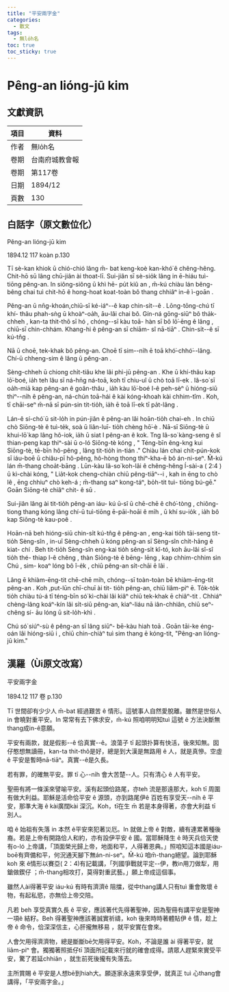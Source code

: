 ```yaml
---
title: "平安兩字金"
categories:
  - 散文
tags:
  - 無lo̍h名
toc: true
toc_sticky: true
---
```


# Pêng-an lióng-jū kim

## 文獻資訊

| 項目 | 資料 |
|---|---|
| 作者 | 無lo̍h名 |
| 卷期 | 台南府城教會報 |
| 卷期 | 第117卷 |
| 日期 | 1894/12 |
| 頁數 | 130 |

## 白話字（原文數位化）

Pêng-an lióng-jū kim

1894.12 117 koàn p.130

Tī sè-kan khiok ū chió-chió lâng m̄- bat keng-koè kan-khó͘ ê chêng-hêng. Chit-hō sū lâng chū-jiân ài thoat-lī. Sui-jiân sī sè-sio̍k lâng in ē-hiáu tuì- tiōng pêng-an. In siông-siông ū khì hē- pu̍t kiû an , m̄-kú chiàu lán bêng-bêng chai tuì chit-hō ê hong-hoat koat-toàn bô thang chhiâⁿ in-ê ì-goān .

Pêng-an ū nn̄g-khoán,chiū-sī ké-iáⁿ--ê kap chin-si̍t--ê . Lōng-tōng-chú tī khí- thâu phah-sǹg ū khoàⁿ-oa̍h, āu-lâi chai bô. Gín-ná gōng-siūⁿ bô tha̍k-chheh , kan-ta thit-thô sī hó , chóng--sī kàu toā- hàn sī bô lō͘-ēng ê lâng , chiū-sī chin-chhám. Khang-hi ê pêng-an sī chiām- sî nā-tiāⁿ . Chin-si̍t--ê sī kú-tn̂g .

Nā ū choē, tek-khak bô pêng-an. Choē tī sim--ni̍h ē toā khó͘-chhó͘--lâng. Chí-ū chheng-sim ê lâng ū pêng-an .

Sèng-chheh ū chiong chi̍t-tiâu khe lâi phì-jū pêng-an . Khe ū khí-thâu kap lō͘-boé, ia̍h teh lâu sī ná-hn̄g ná-toā, koh tī chiu-uî ū chò toā lī-ek . Iâ-so͘ sī oa̍h-miā kap pêng-an ê goân-thâu , ia̍h kàu lō͘-boé I-ê peh-sèⁿ ū hióng-siū thiⁿ--ni̍h ê pêng-an, ná-chún toā-hái ê kài kóng-khoah kài chhim-tîm . Koh, tī chāi-seⁿ m̄-nā sī pún-sin tit-tio̍h, ia̍h ē toā lī-ek tī pa̍t-lâng .

Lán-ê sí-chó͘ ū sit-lo̍h in pún-jiân ê pêng-an lâi hoān-tio̍h chai-eh . In chiū chò Siōng-tè ê tuì-te̍k, soà ū liân-luī- tio̍h chèng hō͘-è . Nā-sī Siōng-tè ū khui-lō͘ kap lâng hô-iok, ia̍h ū siat I pêng-an ê kok. Tng Iâ-so͘ kàng-seng ê sî thian-peng kap thiⁿ-sài ū o-ló Siōng-tè kóng , " Téng-bīn êng-kng kui Siōng-tè, tē-bīn hô-pêng , lâng tit-tio̍h in-tián ." Chiàu lán chai chit-pún-kok sī iáu-boē ū chiâu-pī hô-pêng, hô-hòng thong thiⁿ-kha-ē bô án-ni-seⁿ. M̄-kú lán m̄-thang choa̍t-bāng . Lūn-kàu Iâ-so͘ koh-lâi ê chêng-hêng Í-sài-a ( 2:4 ) ū kì-chài kóng, " Lia̍t-kok cheng-chiàn chiū pêng-tiāⁿ--i , kah in ēng to chò lê , ēng chhiuⁿ chò keh-á ; m̄-thang saⁿ kong-táⁿ, bo̍h-tit tuì- tiōng bú-gē." Goān Siōng-tè chiâⁿ chit- ê sū .

Sui-jiân lâng ài tit-tio̍h pêng-an iáu- kú ū-sî ū chē-chē ê chó͘-tòng , chiông- tiong thang kóng lâng chí-ū tuì-tiōng ē-pāi-hoāi ê mi̍h , ū khí su-io̍k , ia̍h bô kap Siōng-tè kau-poê .

Hoān-nā beh hióng-siū chin-si̍t kú-tn̂g ê pêng-an , eng-kai tio̍h tāi-seng tit- tio̍h Sèng-sîn , in-uī Sèng-chheh ū kóng pêng-an sī Sèng-sîn chi̍t-hāng ê kiat- chí . Beh tit-tio̍h Sèng-sîn eng-kai tio̍h sêng-si̍t kî-tó, koh āu-lâi sî-sî tio̍h thé- thiap I-ê chêng , thàn Siōng-tè ê bēng- lēng , kap chhim-chhim sìn Chú , sim- koaⁿ lóng bô î-e̍k , chiū pêng-an si̍t-chāi ē lâi .

Lâng ē khiàm-ēng-tit chē-chē mi̍h, chóng--sī toàn-toàn bē khiàm-ēng-tit pêng-an . Koh ,put-lūn chī-chuī ài tit- tio̍h pêng-an, chiū liâm-piⁿ ē. To̍k-to̍k tio̍h chiàu tú-á tī téng-bīn só͘ kì-chài lâi kiâⁿ chiū tek-khak ē chiâⁿ-tit . Chhiáⁿ chèng-lâng koáⁿ-kín lâi si̍t-siū pêng-an, kiaⁿ-liáu nā iân-chhiân, chiū seⁿ-chêng sí- āu lóng ū sit-lo̍h-khì .

Chú só͘ siúⁿ-sù ê pêng-an sī lâng siūⁿ- bē-kàu hiah toā . Goān tāi-ke éng-oán lâi hióng-siū i , chiū chin-chiàⁿ tuì sim thang ē kóng-tit, "Pêng-an lióng-jū kim."

## 漢羅（Ùi原文改寫）

平安兩字金

1894.12 117 卷 p.130

Tī 世間卻有少少人 m̄-bat 經過艱苦 ê 情形。這號事人自然愛脫離。雖然是世俗人in 會曉對重平安。In 常常有去下佛求安，m̄-kú 照咱明明知tuì 這號 ê 方法決斷無thang成in-ê意願。

平安有兩款，就是假影--ê 佮真實--ê。浪蕩子 tī 起頭扑算有快活，後來知無。囡仔憨想無讀冊，kan-ta thit-thô是好，總是到大漢是無路用 ê 人，就是真慘。空虛ê 平安是暫時nā-tiāⁿ。真實--ê是久長。

若有罪，的確無平安。罪 tī 心--ni̍h 會大苦楚--人。只有清心 ê 人有平安。

聖冊有將一條溪來譬喻平安。溪有起頭佮路尾，亦teh 流是那遠那大，koh tī 周圍有做大利益。耶穌是活命佮平安 ê 源頭，亦到路尾伊ê 百姓有享受天--ni̍h ê 平安，那準大海 ê kài廣闊kài 深沉。Koh，tī在生 m̄ 若是本身得著，亦會大利益 tī 別人。

咱 ê 始祖有失落 in 本然 ê平安來犯著災厄。In 就做上帝 ê 對敵，續有連累著種後裔。若是上帝有開路佮人和約，亦有設伊平安 ê 國。當耶穌降生 ê 時天兵佮天使有o-ló 上帝講，「頂面榮光歸上帝，地面和平，人得著恩典。」照咱知這本國是iáu-boē有齊備和平，何況通天腳下無án-ni-seⁿ。M̄-kú 咱m̄-thang絕望。論到耶穌 koh 來 ê情形以賽亞( 2：4)有記載講，「列國爭戰就平定--伊，教in用刀做犁，用鎗做鍥仔 ；m̄-thang相攻打，莫得對重武藝。」願上帝成這個事。

雖然人ài得著平安 iáu-kú 有時有濟濟ê 阻擋，從中thang講人只有tuì 重會敗壞 ê 物，有起私慾，亦無佮上帝交陪。

凡若 beh 享受真實久長 ê 平安，應該著代先得著聖神，因為聖冊有講平安是聖神一項ê 結籽。Beh 得著聖神應該著誠實祈禱，koh 後來時時著體貼伊 ê 情，趁上帝 ê 命令，佮深深信主，心肝攏無移易 ，就平安實在會來。

人會欠用得濟濟物，總是斷斷bē欠用得平安。Koh，不論是誰 ài 得著平安，就liâm-piⁿ 會。獨獨著照抵仔tī 頂面所記載來行就的確會成得。請眾人趕緊來實受平安，驚了若延chhiân ，就生前死後攏有失落去。

主所賞賜 ê 平安是人想bē到hiah大。願逐家永遠來享受伊，就真正 tuì 心thang會講得，「平安兩字金。」
